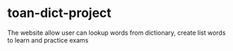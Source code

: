 # toan-dict-project
The website allow user can lookup words from dictionary, create list words to learn and practice exams

